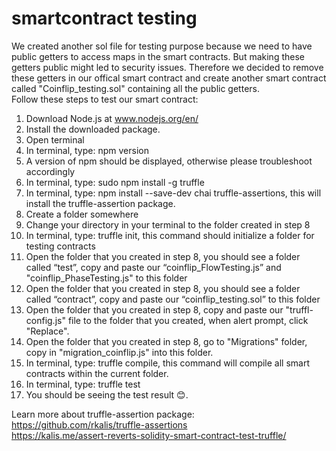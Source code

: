 # smartcontract testing

We created another sol file for testing purpose because we need to have public getters to access maps in the smart contracts. But making these getters public might led to security issues. Therefore we decided to remove these getters in our offical smart contract and create another smart contract called "Coinflip_testing.sol" containing all the public getters.  
Follow these steps to test our smart contract:

1. Download Node.js at www.nodejs.org/en/
2. Install the downloaded package.
3. Open terminal
4. In terminal, type: npm version
5. A version of npm should be displayed, otherwise please troubleshoot accordingly
6. In terminal, type: sudo npm install -g truffle
7. In terminal, type: npm install --save-dev chai truffle-assertions, this will install the truffle-assertion package.
8. Create a folder somewhere
9. Change your directory in your terminal to the folder created in step 8
10. In terminal, type: truffle init, this command should initialize a folder for testing contracts
11. Open the folder that you created in step 8, you should see a folder called “test”, copy and paste our “coinflip_FlowTesting.js” and "coinflip_PhaseTesting.js" to this folder
12. Open the folder that you created in step 8, you should see a folder called “contract”, copy and paste our “coinflip_testing.sol” to this folder
13. Open the folder that you created in step 8, copy and paste our "truffl-config.js" file to the folder that you created, when alert prompt, click "Replace".
14. Open the folder that you created in step 8, go to "Migrations" folder, copy in "migration_coinflip.js" into this folder.
15. In terminal, type: truffle compile, this command will compile all smart contracts within the current folder.
16. In terminal, type: truffle test
17. You should be seeing the test result 😊.

Learn more about truffle-assertion package: </br>
https://github.com/rkalis/truffle-assertions </br>
https://kalis.me/assert-reverts-solidity-smart-contract-test-truffle/ </br>
